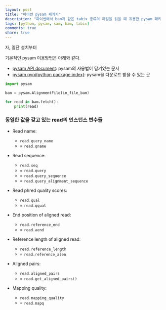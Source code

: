 ```yaml
---
layout: post
title: "파이썬 pysam 패키지"
description: "파이썬에서 bam과 같은 tabix 종류의 파일을 읽을 때 유용한 pysam 패키지의 사용법에 대해 알아봅니다."
tags: [python, pysam, sam, bam, tabix]
comments: true
share: true
---
```


자, 일단 설치부터

기본적인 pysam 이용방법은 아래와 같다.


* [pysam API document](http://pysam.readthedocs.io/en/latest/api.html): pysam의 사용법이 담겨있는 문서
* [pysam pypi(python package index)](https://pypi.python.org/pypi/pysam): pysam을 다운로드 받을 수 있는 곳


```python
import pysam

bam = pysam.AlignmentFile(in_file_bam)

for read in bam.fetch():
    print(read)
```




### 동일한 값을 갖고 있는 read의 인스턴스 변수들

* Read name:
    * `read.query_name`
    * = `read.qname`

* Read sequence:
    * `read.seq`
    * = `read.query`
    * = `read.query_sequence`
    * = `read.query_alignment_sequence`

* Read phred quality scores:
    * `read.qual`
    * = `read.qqual`

* End position of aligned read:
    * `read.reference_end`
    * = `read.aend`

* Reference length of aligned read:
    * `read.reference_length`
    * = `read.reference_alen`

* Aligned pairs:
    * `read.aligned_pairs`
    * = `read.get_aligned_pairs()`

* Mapping quality:
    * `read.mapping_quality`
    * = `read.mapq`